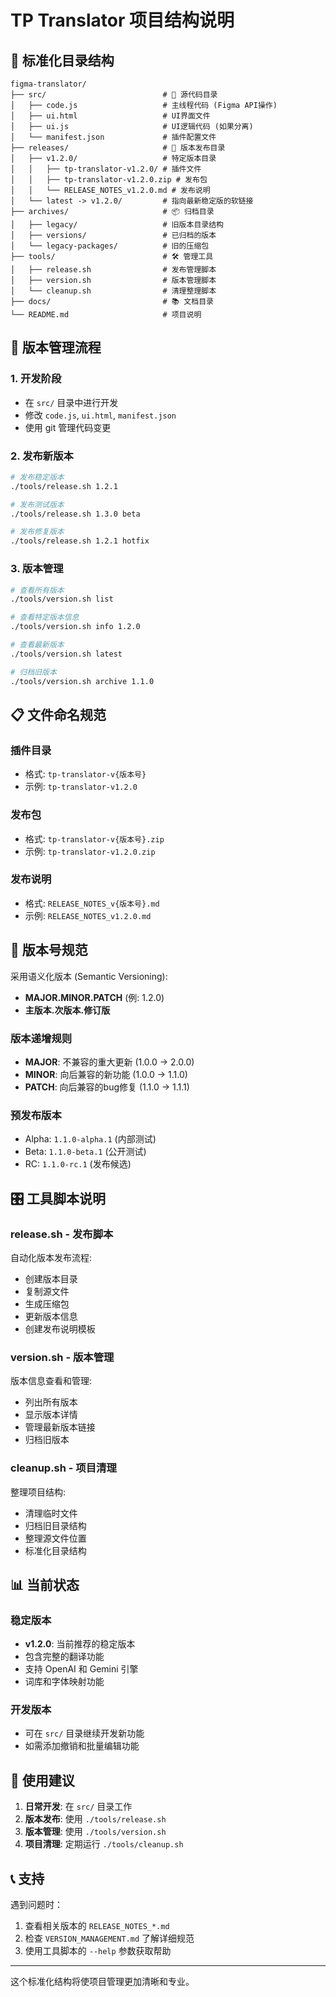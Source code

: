 # TP Translator 项目结构说明

## 📁 标准化目录结构

```
figma-translator/
├── src/                          # 📝 源代码目录
│   ├── code.js                   # 主线程代码 (Figma API操作)
│   ├── ui.html                   # UI界面文件
│   ├── ui.js                     # UI逻辑代码 (如果分离)
│   └── manifest.json             # 插件配置文件
├── releases/                     # 🚀 版本发布目录
│   ├── v1.2.0/                   # 特定版本目录
│   │   ├── tp-translator-v1.2.0/ # 插件文件
│   │   ├── tp-translator-v1.2.0.zip # 发布包
│   │   └── RELEASE_NOTES_v1.2.0.md # 发布说明
│   └── latest -> v1.2.0/         # 指向最新稳定版的软链接
├── archives/                     # 📦 归档目录
│   ├── legacy/                   # 旧版本目录结构
│   ├── versions/                 # 已归档的版本
│   └── legacy-packages/          # 旧的压缩包
├── tools/                        # 🛠️ 管理工具
│   ├── release.sh                # 发布管理脚本
│   ├── version.sh                # 版本管理脚本
│   └── cleanup.sh                # 清理整理脚本
├── docs/                         # 📚 文档目录
└── README.md                     # 项目说明
```

## 🎯 版本管理流程

### 1. 开发阶段
- 在 `src/` 目录中进行开发
- 修改 `code.js`, `ui.html`, `manifest.json`
- 使用 git 管理代码变更

### 2. 发布新版本
```bash
# 发布稳定版本
./tools/release.sh 1.2.1

# 发布测试版本
./tools/release.sh 1.3.0 beta

# 发布修复版本
./tools/release.sh 1.2.1 hotfix
```

### 3. 版本管理
```bash
# 查看所有版本
./tools/version.sh list

# 查看特定版本信息
./tools/version.sh info 1.2.0

# 查看最新版本
./tools/version.sh latest

# 归档旧版本
./tools/version.sh archive 1.1.0
```

## 📋 文件命名规范

### 插件目录
- 格式: `tp-translator-v{版本号}`
- 示例: `tp-translator-v1.2.0`

### 发布包
- 格式: `tp-translator-v{版本号}.zip`
- 示例: `tp-translator-v1.2.0.zip`

### 发布说明
- 格式: `RELEASE_NOTES_v{版本号}.md`
- 示例: `RELEASE_NOTES_v1.2.0.md`

## 🔄 版本号规范

采用语义化版本 (Semantic Versioning):

- **MAJOR.MINOR.PATCH** (例: 1.2.0)
- **主版本.次版本.修订版**

### 版本递增规则
- **MAJOR**: 不兼容的重大更新 (1.0.0 → 2.0.0)
- **MINOR**: 向后兼容的新功能 (1.0.0 → 1.1.0)  
- **PATCH**: 向后兼容的bug修复 (1.1.0 → 1.1.1)

### 预发布版本
- Alpha: `1.1.0-alpha.1` (内部测试)
- Beta: `1.1.0-beta.1` (公开测试)
- RC: `1.1.0-rc.1` (发布候选)

## 🎛️ 工具脚本说明

### release.sh - 发布脚本
自动化版本发布流程:
- 创建版本目录
- 复制源文件
- 生成压缩包
- 更新版本信息
- 创建发布说明模板

### version.sh - 版本管理
版本信息查看和管理:
- 列出所有版本
- 显示版本详情
- 管理最新版本链接
- 归档旧版本

### cleanup.sh - 项目清理
整理项目结构:
- 清理临时文件
- 归档旧目录结构
- 整理源文件位置
- 标准化目录结构

## 📊 当前状态

### 稳定版本
- **v1.2.0**: 当前推荐的稳定版本
- 包含完整的翻译功能
- 支持 OpenAI 和 Gemini 引擎
- 词库和字体映射功能

### 开发版本
- 可在 `src/` 目录继续开发新功能
- 如需添加撤销和批量编辑功能

## 🚀 使用建议

1. **日常开发**: 在 `src/` 目录工作
2. **版本发布**: 使用 `./tools/release.sh`
3. **版本管理**: 使用 `./tools/version.sh`
4. **项目清理**: 定期运行 `./tools/cleanup.sh`

## 📞 支持

遇到问题时：
1. 查看相关版本的 `RELEASE_NOTES_*.md`
2. 检查 `VERSION_MANAGEMENT.md` 了解详细规范
3. 使用工具脚本的 `--help` 参数获取帮助

---
这个标准化结构将使项目管理更加清晰和专业。